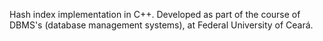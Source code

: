 Hash index implementation in C++. Developed as part of the course of DBMS's (database management systems), at Federal University of Ceará.
